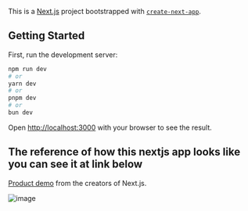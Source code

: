 This is a [Next.js](https://nextjs.org) project bootstrapped with [`create-next-app`](https://nextjs.org/docs/app/api-reference/cli/create-next-app).

## Getting Started

First, run the development server:

```bash
npm run dev
# or
yarn dev
# or
pnpm dev
# or
bun dev
```

Open [http://localhost:3000](http://localhost:3000) with your browser to see the result.


## The reference of how this nextjs app looks like you can see it at link below

[Product demo](https://www.youtube.com/watch?v=pqpSk4MElFo) from the creators of Next.js.

![image](https://github.com/user-attachments/assets/8b454855-78d1-418c-a444-7f62829c13e0)

